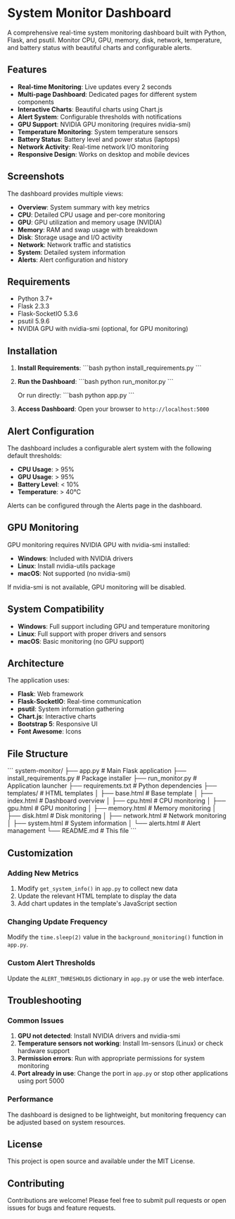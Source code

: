 # System Monitor Dashboard

A comprehensive real-time system monitoring dashboard built with Python, Flask, and psutil. Monitor CPU, GPU, memory, disk, network, temperature, and battery status with beautiful charts and configurable alerts.

## Features

- **Real-time Monitoring**: Live updates every 2 seconds
- **Multi-page Dashboard**: Dedicated pages for different system components
- **Interactive Charts**: Beautiful charts using Chart.js
- **Alert System**: Configurable thresholds with notifications
- **GPU Support**: NVIDIA GPU monitoring (requires nvidia-smi)
- **Temperature Monitoring**: System temperature sensors
- **Battery Status**: Battery level and power status (laptops)
- **Network Activity**: Real-time network I/O monitoring
- **Responsive Design**: Works on desktop and mobile devices

## Screenshots

The dashboard provides multiple views:
- **Overview**: System summary with key metrics
- **CPU**: Detailed CPU usage and per-core monitoring
- **GPU**: GPU utilization and memory usage (NVIDIA)
- **Memory**: RAM and swap usage with breakdown
- **Disk**: Storage usage and I/O activity
- **Network**: Network traffic and statistics
- **System**: Detailed system information
- **Alerts**: Alert configuration and history

## Requirements

- Python 3.7+
- Flask 2.3.3
- Flask-SocketIO 5.3.6
- psutil 5.9.6
- NVIDIA GPU with nvidia-smi (optional, for GPU monitoring)

## Installation

1. **Install Requirements**:
   \`\`\`bash
   python install_requirements.py
   \`\`\`

2. **Run the Dashboard**:
   \`\`\`bash
   python run_monitor.py
   \`\`\`

   Or run directly:
   \`\`\`bash
   python app.py
   \`\`\`

3. **Access Dashboard**:
   Open your browser to `http://localhost:5000`

## Alert Configuration

The dashboard includes a configurable alert system with the following default thresholds:

- **CPU Usage**: > 95%
- **GPU Usage**: > 95% 
- **Battery Level**: < 10%
- **Temperature**: > 40°C

Alerts can be configured through the Alerts page in the dashboard.

## GPU Monitoring

GPU monitoring requires NVIDIA GPU with nvidia-smi installed:

- **Windows**: Included with NVIDIA drivers
- **Linux**: Install nvidia-utils package
- **macOS**: Not supported (no nvidia-smi)

If nvidia-smi is not available, GPU monitoring will be disabled.

## System Compatibility

- **Windows**: Full support including GPU and temperature monitoring
- **Linux**: Full support with proper drivers and sensors
- **macOS**: Basic monitoring (no GPU support)

## Architecture

The application uses:
- **Flask**: Web framework
- **Flask-SocketIO**: Real-time communication
- **psutil**: System information gathering
- **Chart.js**: Interactive charts
- **Bootstrap 5**: Responsive UI
- **Font Awesome**: Icons

## File Structure

\`\`\`
system-monitor/
├── app.py                 # Main Flask application
├── install_requirements.py # Package installer
├── run_monitor.py         # Application launcher
├── requirements.txt       # Python dependencies
├── templates/            # HTML templates
│   ├── base.html         # Base template
│   ├── index.html        # Dashboard overview
│   ├── cpu.html          # CPU monitoring
│   ├── gpu.html          # GPU monitoring
│   ├── memory.html       # Memory monitoring
│   ├── disk.html         # Disk monitoring
│   ├── network.html      # Network monitoring
│   ├── system.html       # System information
│   └── alerts.html       # Alert management
└── README.md             # This file
\`\`\`

## Customization

### Adding New Metrics

1. Modify `get_system_info()` in `app.py` to collect new data
2. Update the relevant HTML template to display the data
3. Add chart updates in the template's JavaScript section

### Changing Update Frequency

Modify the `time.sleep(2)` value in the `background_monitoring()` function in `app.py`.

### Custom Alert Thresholds

Update the `ALERT_THRESHOLDS` dictionary in `app.py` or use the web interface.

## Troubleshooting

### Common Issues

1. **GPU not detected**: Install NVIDIA drivers and nvidia-smi
2. **Temperature sensors not working**: Install lm-sensors (Linux) or check hardware support
3. **Permission errors**: Run with appropriate permissions for system monitoring
4. **Port already in use**: Change the port in `app.py` or stop other applications using port 5000

### Performance

The dashboard is designed to be lightweight, but monitoring frequency can be adjusted based on system resources.

## License

This project is open source and available under the MIT License.

## Contributing

Contributions are welcome! Please feel free to submit pull requests or open issues for bugs and feature requests.
